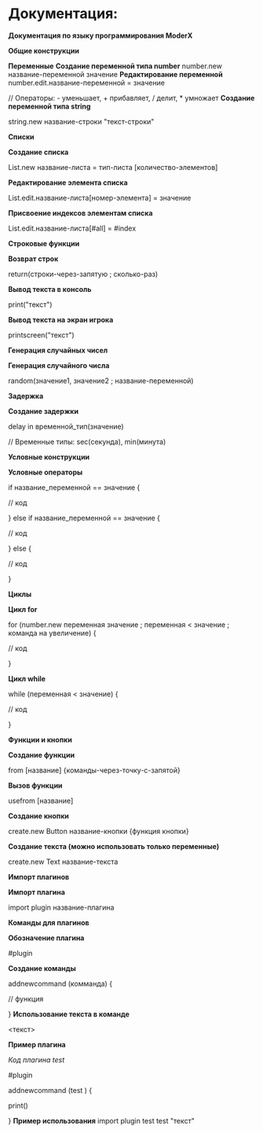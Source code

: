 # Документация:
**Документация по языку программирования ModerX**

**Общие конструкции**

**Переменные**
**Создание переменной типа number**
number.new название-переменной значение
**Редактирование переменной**
number.edit.название-переменной = значение

// Операторы: - уменьшает, + прибавляет, / делит, * умножает
**Создание переменной типа string**

string.new название-строки "текст-строки"


**Списки**

**Создание списка**

List.new название-листа = тип-листа [количество-элементов]

**Редактирование элемента списка**

List.edit.название-листа[номер-элемента] = значение

**Присвоение индексов элементам списка**

List.edit.название-листа[#all] = #index


**Строковые функции**

**Возврат строк**

return(строки-через-запятую ; сколько-раз)

**Вывод текста в консоль**

print("текст")

**Вывод текста на экран игрока**

printscreen("текст")


**Генерация случайных чисел**

**Генерация случайного числа**

random(значение1, значение2 ; название-переменной)


**Задержка**

**Создание задержки**

delay in временной_тип(значение)

// Временные типы: sec(секунда), min(минута)


**Условные конструкции**

**Условные операторы**

if название_переменной == значение {

  // код
  
} else if название_переменной == значение {

  // код
  
} else {

  // код
  
}

**Циклы**

**Цикл for**

for (number.new переменная значение ; переменная < значение ; команда на увеличение) {

  // код
  
}

**Цикл while**

while (переменная < значение) {

  // код
  
}

**Функции и кнопки**

**Создание функции**

from [название] {команды-через-точку-с-запятой}

**Вызов функции**

usefrom [название]

**Создание кнопки**

create.new Button название-кнопки {функция кнопки}

**Создание текста (можно использовать только переменные)**

create.new Text название-текста


**Импорт плагинов**

**Импорт плагина**

import plugin название-плагина


**Команды для плагинов**

**Обозначение плагина**

#plugin

**Создание команды**

addnewcommand (комманда) {

  // функция
  
}
**Использование текста в команде**

<текст>


**Пример плагина**

_Код плагина test_

#plugin


addnewcommand (test <test>) {

  print(<test>)
  
}
**Пример использования**
import plugin test
test "текст"
